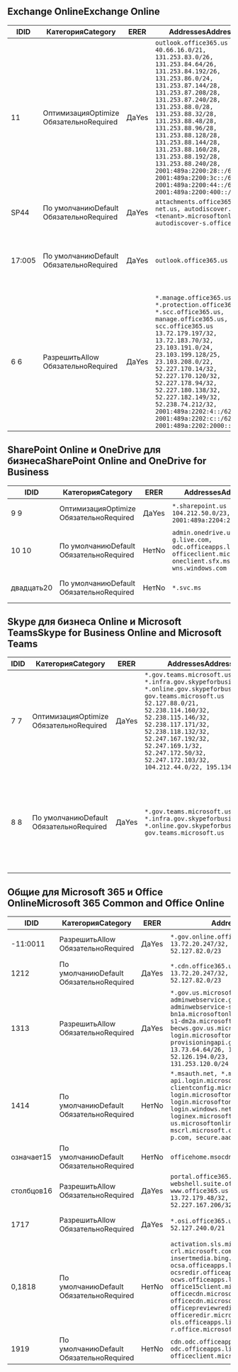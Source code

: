 <!--THIS FILE IS AUTOMATICALLY GENERATED. MANUAL CHANGES WILL BE OVERWRITTEN.-->
<!--Please contact the Office 365 Endpoints team with any questions.-->
<!--USGovGCCHigh endpoints version 2019042900-->
<!--File generated 2019-04-29 11:00:13.2826-->

## <a name="exchange-online"></a><span data-ttu-id="f5248-101">Exchange Online</span><span class="sxs-lookup"><span data-stu-id="f5248-101">Exchange Online</span></span>

<span data-ttu-id="f5248-102">ID</span><span class="sxs-lookup"><span data-stu-id="f5248-102">ID</span></span> | <span data-ttu-id="f5248-103">Категория</span><span class="sxs-lookup"><span data-stu-id="f5248-103">Category</span></span> | <span data-ttu-id="f5248-104">ER</span><span class="sxs-lookup"><span data-stu-id="f5248-104">ER</span></span> | <span data-ttu-id="f5248-105">Addresses</span><span class="sxs-lookup"><span data-stu-id="f5248-105">Addresses</span></span> | <span data-ttu-id="f5248-106">Порты</span><span class="sxs-lookup"><span data-stu-id="f5248-106">Ports</span></span>
-- | -------------------- | --- | ------------------------------------------------------------------------------------------------------------------------------------------------------------------------------------------------------------------------------------------------------------------------------------------------------------------------------------------------------------------------------------------------------------------------------------------------ | -------------------------------
<span data-ttu-id="f5248-107">1</span><span class="sxs-lookup"><span data-stu-id="f5248-107">1</span></span> | <span data-ttu-id="f5248-108">Оптимизация</span><span class="sxs-lookup"><span data-stu-id="f5248-108">Optimize</span></span><BR><span data-ttu-id="f5248-109">Обязательно</span><span class="sxs-lookup"><span data-stu-id="f5248-109">Required</span></span> | <span data-ttu-id="f5248-110">Да</span><span class="sxs-lookup"><span data-stu-id="f5248-110">Yes</span></span> | `outlook.office365.us`<BR>`40.66.16.0/21, 131.253.83.0/26, 131.253.84.64/26, 131.253.84.192/26, 131.253.86.0/24, 131.253.87.144/28, 131.253.87.208/28, 131.253.87.240/28, 131.253.88.0/28, 131.253.88.32/28, 131.253.88.48/28, 131.253.88.96/28, 131.253.88.128/28, 131.253.88.144/28, 131.253.88.160/28, 131.253.88.192/28, 131.253.88.240/28, 2001:489a:2200:28::/62, 2001:489a:2200:3c::/62, 2001:489a:2200:44::/62, 2001:489a:2200:400::/56` | <span data-ttu-id="f5248-111">**TCP:** 443, 80</span><span class="sxs-lookup"><span data-stu-id="f5248-111">**TCP:** 443, 80</span></span>
<span data-ttu-id="f5248-112">SP4</span><span class="sxs-lookup"><span data-stu-id="f5248-112">4</span></span> | <span data-ttu-id="f5248-113">По умолчанию</span><span class="sxs-lookup"><span data-stu-id="f5248-113">Default</span></span><BR><span data-ttu-id="f5248-114">Обязательно</span><span class="sxs-lookup"><span data-stu-id="f5248-114">Required</span></span> | <span data-ttu-id="f5248-115">Да</span><span class="sxs-lookup"><span data-stu-id="f5248-115">Yes</span></span> | `attachments.office365-net.us, autodiscover.<tenant>.microsoftonline.us, autodiscover-s.office365.us` | <span data-ttu-id="f5248-116">**TCP:** 443, 80</span><span class="sxs-lookup"><span data-stu-id="f5248-116">**TCP:** 443, 80</span></span>
<span data-ttu-id="f5248-117">17:00</span><span class="sxs-lookup"><span data-stu-id="f5248-117">5</span></span> | <span data-ttu-id="f5248-118">По умолчанию</span><span class="sxs-lookup"><span data-stu-id="f5248-118">Default</span></span><BR><span data-ttu-id="f5248-119">Обязательно</span><span class="sxs-lookup"><span data-stu-id="f5248-119">Required</span></span> | <span data-ttu-id="f5248-120">Да</span><span class="sxs-lookup"><span data-stu-id="f5248-120">Yes</span></span> | `outlook.office365.us` | <span data-ttu-id="f5248-121">**TCP:** 143, 25, 587, 993, 995</span><span class="sxs-lookup"><span data-stu-id="f5248-121">**TCP:** 143, 25, 587, 993, 995</span></span>
<span data-ttu-id="f5248-122">6 </span><span class="sxs-lookup"><span data-stu-id="f5248-122">6</span></span> | <span data-ttu-id="f5248-123">Разрешить</span><span class="sxs-lookup"><span data-stu-id="f5248-123">Allow</span></span><BR><span data-ttu-id="f5248-124">Обязательно</span><span class="sxs-lookup"><span data-stu-id="f5248-124">Required</span></span> | <span data-ttu-id="f5248-125">Да</span><span class="sxs-lookup"><span data-stu-id="f5248-125">Yes</span></span> | `*.manage.office365.us, *.protection.office365.us, *.scc.office365.us, manage.office365.us, scc.office365.us`<BR>`13.72.179.197/32, 13.72.183.70/32, 23.103.191.0/24, 23.103.199.128/25, 23.103.208.0/22, 52.227.170.14/32, 52.227.170.120/32, 52.227.178.94/32, 52.227.180.138/32, 52.227.182.149/32, 52.238.74.212/32, 2001:489a:2202:4::/62, 2001:489a:2202:c::/62, 2001:489a:2202:2000::/63` | <span data-ttu-id="f5248-126">**TCP:** 25, 443</span><span class="sxs-lookup"><span data-stu-id="f5248-126">**TCP:** 25, 443</span></span>

## <a name="sharepoint-online-and-onedrive-for-business"></a><span data-ttu-id="f5248-127">SharePoint Online и OneDrive для бизнеса</span><span class="sxs-lookup"><span data-stu-id="f5248-127">SharePoint Online and OneDrive for Business</span></span>

<span data-ttu-id="f5248-128">ID</span><span class="sxs-lookup"><span data-stu-id="f5248-128">ID</span></span> | <span data-ttu-id="f5248-129">Категория</span><span class="sxs-lookup"><span data-stu-id="f5248-129">Category</span></span> | <span data-ttu-id="f5248-130">ER</span><span class="sxs-lookup"><span data-stu-id="f5248-130">ER</span></span> | <span data-ttu-id="f5248-131">Addresses</span><span class="sxs-lookup"><span data-stu-id="f5248-131">Addresses</span></span> | <span data-ttu-id="f5248-132">Порты</span><span class="sxs-lookup"><span data-stu-id="f5248-132">Ports</span></span>
-- | -------------------- | --- | ----------------------------------------------------------------------------------------------------------------------- | ----------------
<span data-ttu-id="f5248-133">9 </span><span class="sxs-lookup"><span data-stu-id="f5248-133">9</span></span> | <span data-ttu-id="f5248-134">Оптимизация</span><span class="sxs-lookup"><span data-stu-id="f5248-134">Optimize</span></span><BR><span data-ttu-id="f5248-135">Обязательно</span><span class="sxs-lookup"><span data-stu-id="f5248-135">Required</span></span> | <span data-ttu-id="f5248-136">Да</span><span class="sxs-lookup"><span data-stu-id="f5248-136">Yes</span></span> | `*.sharepoint.us`<BR>`104.212.50.0/23, 2001:489a:2204:2::/63` | <span data-ttu-id="f5248-137">**TCP:** 443, 80</span><span class="sxs-lookup"><span data-stu-id="f5248-137">**TCP:** 443, 80</span></span>
<span data-ttu-id="f5248-138">10 </span><span class="sxs-lookup"><span data-stu-id="f5248-138">10</span></span> | <span data-ttu-id="f5248-139">По умолчанию</span><span class="sxs-lookup"><span data-stu-id="f5248-139">Default</span></span><BR><span data-ttu-id="f5248-140">Обязательно</span><span class="sxs-lookup"><span data-stu-id="f5248-140">Required</span></span> | <span data-ttu-id="f5248-141">Нет</span><span class="sxs-lookup"><span data-stu-id="f5248-141">No</span></span> | `admin.onedrive.us, g.live.com, odc.officeapps.live.com, officeclient.microsoft.com, oneclient.sfx.ms, wns.windows.com` | <span data-ttu-id="f5248-142">**TCP:** 443, 80</span><span class="sxs-lookup"><span data-stu-id="f5248-142">**TCP:** 443, 80</span></span>
<span data-ttu-id="f5248-143">двадцать</span><span class="sxs-lookup"><span data-stu-id="f5248-143">20</span></span> | <span data-ttu-id="f5248-144">По умолчанию</span><span class="sxs-lookup"><span data-stu-id="f5248-144">Default</span></span><BR><span data-ttu-id="f5248-145">Обязательно</span><span class="sxs-lookup"><span data-stu-id="f5248-145">Required</span></span> | <span data-ttu-id="f5248-146">Нет</span><span class="sxs-lookup"><span data-stu-id="f5248-146">No</span></span> | `*.svc.ms` | <span data-ttu-id="f5248-147">**TCP:** 443, 80</span><span class="sxs-lookup"><span data-stu-id="f5248-147">**TCP:** 443, 80</span></span>

## <a name="skype-for-business-online-and-microsoft-teams"></a><span data-ttu-id="f5248-148">Skype для бизнеса Online и Microsoft Teams</span><span class="sxs-lookup"><span data-stu-id="f5248-148">Skype for Business Online and Microsoft Teams</span></span>

<span data-ttu-id="f5248-149">ID</span><span class="sxs-lookup"><span data-stu-id="f5248-149">ID</span></span> | <span data-ttu-id="f5248-150">Категория</span><span class="sxs-lookup"><span data-stu-id="f5248-150">Category</span></span> | <span data-ttu-id="f5248-151">ER</span><span class="sxs-lookup"><span data-stu-id="f5248-151">ER</span></span> | <span data-ttu-id="f5248-152">Addresses</span><span class="sxs-lookup"><span data-stu-id="f5248-152">Addresses</span></span> | <span data-ttu-id="f5248-153">Порты</span><span class="sxs-lookup"><span data-stu-id="f5248-153">Ports</span></span>
-- | -------------------- | --- | --------------------------------------------------------------------------------------------------------------------------------------------------------------------------------------------------------------------------------------------------------------------------------------------------------------------------------- | --------------------------------------------------
<span data-ttu-id="f5248-154">7 </span><span class="sxs-lookup"><span data-stu-id="f5248-154">7</span></span> | <span data-ttu-id="f5248-155">Оптимизация</span><span class="sxs-lookup"><span data-stu-id="f5248-155">Optimize</span></span><BR><span data-ttu-id="f5248-156">Обязательно</span><span class="sxs-lookup"><span data-stu-id="f5248-156">Required</span></span> | <span data-ttu-id="f5248-157">Да</span><span class="sxs-lookup"><span data-stu-id="f5248-157">Yes</span></span> | `*.gov.teams.microsoft.us, *.infra.gov.skypeforbusiness.us, *.online.gov.skypeforbusiness.us, gov.teams.microsoft.us`<BR>`52.127.88.0/21, 52.238.114.160/32, 52.238.115.146/32, 52.238.117.171/32, 52.238.118.132/32, 52.247.167.192/32, 52.247.169.1/32, 52.247.172.50/32, 52.247.172.103/32, 104.212.44.0/22, 195.134.228.0/22` | <span data-ttu-id="f5248-158">**TCP:** 443, 80</span><span class="sxs-lookup"><span data-stu-id="f5248-158">**TCP:** 443, 80</span></span><BR><span data-ttu-id="f5248-159">**UDP:** 3478</span><span class="sxs-lookup"><span data-stu-id="f5248-159">**UDP:** 3478</span></span>
<span data-ttu-id="f5248-160">8 </span><span class="sxs-lookup"><span data-stu-id="f5248-160">8</span></span> | <span data-ttu-id="f5248-161">По умолчанию</span><span class="sxs-lookup"><span data-stu-id="f5248-161">Default</span></span><BR><span data-ttu-id="f5248-162">Обязательно</span><span class="sxs-lookup"><span data-stu-id="f5248-162">Required</span></span> | <span data-ttu-id="f5248-163">Да</span><span class="sxs-lookup"><span data-stu-id="f5248-163">Yes</span></span> | `*.gov.teams.microsoft.us, *.infra.gov.skypeforbusiness.us, *.online.gov.skypeforbusiness.us, gov.teams.microsoft.us` | <span data-ttu-id="f5248-164">**TCP:** 5061, 50000–59999</span><span class="sxs-lookup"><span data-stu-id="f5248-164">**TCP:** 5061, 50000-59999</span></span><BR><span data-ttu-id="f5248-165">**UDP:** 50000–59999</span><span class="sxs-lookup"><span data-stu-id="f5248-165">**UDP:** 50000-59999</span></span>

## <a name="microsoft-365-common-and-office-online"></a><span data-ttu-id="f5248-166">Общие для Microsoft 365 и Office Online</span><span class="sxs-lookup"><span data-stu-id="f5248-166">Microsoft 365 Common and Office Online</span></span>

<span data-ttu-id="f5248-167">ID</span><span class="sxs-lookup"><span data-stu-id="f5248-167">ID</span></span> | <span data-ttu-id="f5248-168">Категория</span><span class="sxs-lookup"><span data-stu-id="f5248-168">Category</span></span> | <span data-ttu-id="f5248-169">ER</span><span class="sxs-lookup"><span data-stu-id="f5248-169">ER</span></span> | <span data-ttu-id="f5248-170">Addresses</span><span class="sxs-lookup"><span data-stu-id="f5248-170">Addresses</span></span> | <span data-ttu-id="f5248-171">Порты</span><span class="sxs-lookup"><span data-stu-id="f5248-171">Ports</span></span>
-- | ------------------- | --- | ---------------------------------------------------------------------------------------------------------------------------------------------------------------------------------------------------------------------------------------------------------------------------------------------------------------------------------------------------------------------------------------------- | ----------------
<span data-ttu-id="f5248-172">-11:00</span><span class="sxs-lookup"><span data-stu-id="f5248-172">11</span></span> | <span data-ttu-id="f5248-173">Разрешить</span><span class="sxs-lookup"><span data-stu-id="f5248-173">Allow</span></span><BR><span data-ttu-id="f5248-174">Обязательно</span><span class="sxs-lookup"><span data-stu-id="f5248-174">Required</span></span> | <span data-ttu-id="f5248-175">Да</span><span class="sxs-lookup"><span data-stu-id="f5248-175">Yes</span></span> | `*.gov.online.office365.us`<BR>`13.72.20.247/32, 13.72.185.126/32, 52.127.82.0/23` | <span data-ttu-id="f5248-176">**TCP:** 443</span><span class="sxs-lookup"><span data-stu-id="f5248-176">**TCP:** 443</span></span>
<span data-ttu-id="f5248-177">12</span><span class="sxs-lookup"><span data-stu-id="f5248-177">12</span></span> | <span data-ttu-id="f5248-178">По умолчанию</span><span class="sxs-lookup"><span data-stu-id="f5248-178">Default</span></span><BR><span data-ttu-id="f5248-179">Обязательно</span><span class="sxs-lookup"><span data-stu-id="f5248-179">Required</span></span> | <span data-ttu-id="f5248-180">Да</span><span class="sxs-lookup"><span data-stu-id="f5248-180">Yes</span></span> | `*.cdn.office365.us`<BR>`13.72.20.247/32, 13.72.185.126/32, 52.127.82.0/23` | <span data-ttu-id="f5248-181">**TCP:** 443</span><span class="sxs-lookup"><span data-stu-id="f5248-181">**TCP:** 443</span></span>
<span data-ttu-id="f5248-182">13</span><span class="sxs-lookup"><span data-stu-id="f5248-182">13</span></span> | <span data-ttu-id="f5248-183">Разрешить</span><span class="sxs-lookup"><span data-stu-id="f5248-183">Allow</span></span><BR><span data-ttu-id="f5248-184">Обязательно</span><span class="sxs-lookup"><span data-stu-id="f5248-184">Required</span></span> | <span data-ttu-id="f5248-185">Да</span><span class="sxs-lookup"><span data-stu-id="f5248-185">Yes</span></span> | `*.gov.us.microsoftonline.com, adminwebservice.gov.us.microsoftonline.com, adminwebservice-s1-bn1a.microsoftonline.com, adminwebservice-s1-dm2a.microsoftonline.com, becws.gov.us.microsoftonline.com, login.microsoftonline.us, provisioningapi.gov.us.microsoftonline.com`<BR>`13.73.64.64/26, 13.73.208.128/25, 52.126.194.0/23, 52.244.120.128/25, 131.253.120.0/24` | <span data-ttu-id="f5248-186">**TCP:** 443</span><span class="sxs-lookup"><span data-stu-id="f5248-186">**TCP:** 443</span></span>
<span data-ttu-id="f5248-187">14</span><span class="sxs-lookup"><span data-stu-id="f5248-187">14</span></span> | <span data-ttu-id="f5248-188">По умолчанию</span><span class="sxs-lookup"><span data-stu-id="f5248-188">Default</span></span><BR><span data-ttu-id="f5248-189">Обязательно</span><span class="sxs-lookup"><span data-stu-id="f5248-189">Required</span></span> | <span data-ttu-id="f5248-190">Нет</span><span class="sxs-lookup"><span data-stu-id="f5248-190">No</span></span> | `*.msauth.net, *.msftauth.net, api.login.microsoftonline.com, clientconfig.microsoftonline-p.net, login.microsoftonline.com, login.microsoftonline-p.com, login.windows.net, loginex.microsoftonline.com, login-us.microsoftonline.com, mscrl.microsoft.com, nexus.microsoftonline-p.com, secure.aadcdn.microsoftonline-p.com` | <span data-ttu-id="f5248-191">**TCP:** 443</span><span class="sxs-lookup"><span data-stu-id="f5248-191">**TCP:** 443</span></span>
<span data-ttu-id="f5248-192">означает</span><span class="sxs-lookup"><span data-stu-id="f5248-192">15</span></span> | <span data-ttu-id="f5248-193">По умолчанию</span><span class="sxs-lookup"><span data-stu-id="f5248-193">Default</span></span><BR><span data-ttu-id="f5248-194">Обязательно</span><span class="sxs-lookup"><span data-stu-id="f5248-194">Required</span></span> | <span data-ttu-id="f5248-195">Нет</span><span class="sxs-lookup"><span data-stu-id="f5248-195">No</span></span> | `officehome.msocdn.us, prod.msocdn.us` | <span data-ttu-id="f5248-196">**TCP:** 443, 80</span><span class="sxs-lookup"><span data-stu-id="f5248-196">**TCP:** 443, 80</span></span>
<span data-ttu-id="f5248-197">столбцов</span><span class="sxs-lookup"><span data-stu-id="f5248-197">16</span></span> | <span data-ttu-id="f5248-198">Разрешить</span><span class="sxs-lookup"><span data-stu-id="f5248-198">Allow</span></span><BR><span data-ttu-id="f5248-199">Обязательно</span><span class="sxs-lookup"><span data-stu-id="f5248-199">Required</span></span> | <span data-ttu-id="f5248-200">Да</span><span class="sxs-lookup"><span data-stu-id="f5248-200">Yes</span></span> | `portal.office365.us, webshell.suite.office365.us, www.office365.us`<BR>`13.72.179.48/32, 13.72.188.8/32, 52.227.167.206/32, 52.227.170.242/32` | <span data-ttu-id="f5248-201">**TCP:** 443, 80</span><span class="sxs-lookup"><span data-stu-id="f5248-201">**TCP:** 443, 80</span></span>
<span data-ttu-id="f5248-202">17</span><span class="sxs-lookup"><span data-stu-id="f5248-202">17</span></span> | <span data-ttu-id="f5248-203">Разрешить</span><span class="sxs-lookup"><span data-stu-id="f5248-203">Allow</span></span><BR><span data-ttu-id="f5248-204">Обязательно</span><span class="sxs-lookup"><span data-stu-id="f5248-204">Required</span></span> | <span data-ttu-id="f5248-205">Да</span><span class="sxs-lookup"><span data-stu-id="f5248-205">Yes</span></span> | `*.osi.office365.us`<BR>`52.127.240.0/21` | <span data-ttu-id="f5248-206">**TCP:** 443</span><span class="sxs-lookup"><span data-stu-id="f5248-206">**TCP:** 443</span></span>
<span data-ttu-id="f5248-207">0,18</span><span class="sxs-lookup"><span data-stu-id="f5248-207">18</span></span> | <span data-ttu-id="f5248-208">По умолчанию</span><span class="sxs-lookup"><span data-stu-id="f5248-208">Default</span></span><BR><span data-ttu-id="f5248-209">Обязательно</span><span class="sxs-lookup"><span data-stu-id="f5248-209">Required</span></span> | <span data-ttu-id="f5248-210">Нет</span><span class="sxs-lookup"><span data-stu-id="f5248-210">No</span></span> | `activation.sls.microsoft.com, crl.microsoft.com, go.microsoft.com, insertmedia.bing.office.net, ocsa.officeapps.live.com, ocsredir.officeapps.live.com, ocws.officeapps.live.com, office15client.microsoft.com, officecdn.microsoft.com, officecdn.microsoft.com.edgesuite.net, officepreviewredir.microsoft.com, officeredir.microsoft.com, ols.officeapps.live.com, r.office.microsoft.com` | <span data-ttu-id="f5248-211">**TCP:** 443, 80</span><span class="sxs-lookup"><span data-stu-id="f5248-211">**TCP:** 443, 80</span></span>
<span data-ttu-id="f5248-212">19</span><span class="sxs-lookup"><span data-stu-id="f5248-212">19</span></span> | <span data-ttu-id="f5248-213">По умолчанию</span><span class="sxs-lookup"><span data-stu-id="f5248-213">Default</span></span><BR><span data-ttu-id="f5248-214">Обязательно</span><span class="sxs-lookup"><span data-stu-id="f5248-214">Required</span></span> | <span data-ttu-id="f5248-215">Нет</span><span class="sxs-lookup"><span data-stu-id="f5248-215">No</span></span> | `cdn.odc.officeapps.live.com, odc.officeapps.live.com, officeclient.microsoft.com` | <span data-ttu-id="f5248-216">**TCP:** 443, 80</span><span class="sxs-lookup"><span data-stu-id="f5248-216">**TCP:** 443, 80</span></span>
